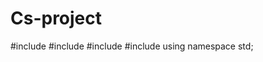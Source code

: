 # Cs-project
#include <iostream>
#include <string>
#include <vector>
#include <fstream>
using namespace std;
